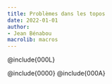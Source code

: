```yaml
---
title: Problèmes dans les topos
date: 2022-01-01
author:
- Jean Bénabou
macrolib: macros
---
```


@include{000L}

@include{0000}
@include{000A}
